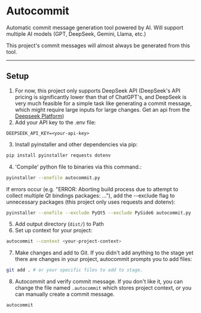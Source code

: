 # Autocommit

Automatic commit message generation tool powered by AI. Will support multiple AI models (GPT, DeepSeek, Gemini, Llama, etc.)

This project's commit messages will almost always be generated from this tool.

---

## Setup

1. For now, this project only supports DeepSeek API (DeepSeek's API pricing is significantly lower than that of ChatGPT's, and DeepSeek is very much feasible for a simple task like generating a commit message, which might require large inputs for large changes. Get an api from the [Deepseek Platform](https://api-docs.deepseek.com/zh-cn/api/deepseek-api/))
2. Add your API key to the .env file:
```env
DEEPSEEK_API_KEY=<your-api-key>
```
3. Install pyinstaller and other dependencies via pip:
```bash
pip install pyinstaller requests dotenv
```
4. 'Compile' python file to binaries via this command.:
```bash
pyinstaller --onefile autocommit.py
```
If errors occur (e.g. "ERROR: Aborting build process due to attempt to collect multiple Qt bindings packages: ..."), add the --exclude flag to unnecessary packages (this project only uses requests and dotenv):
```bash
pyinstaller --onefile --exclude PyQt5 --exclude PySide6 autocommit.py
```

5. Add output directory (```dist/```) to Path
6. Set up context for your project:
```bash
autocommit --context <your-project-context>
```
7. Make changes and add to Git. If you didn't add anything to the stage yet there are changes in your project, autocommit prompts you to add files:
```bash
git add . # or your specific files to add to stage.
```
8. Autocommit and verify commit message. If you don't like it, you can change the file named `.autocommit` which stores project context, or you can manually create a commit message.
```bash
autocommit
```
